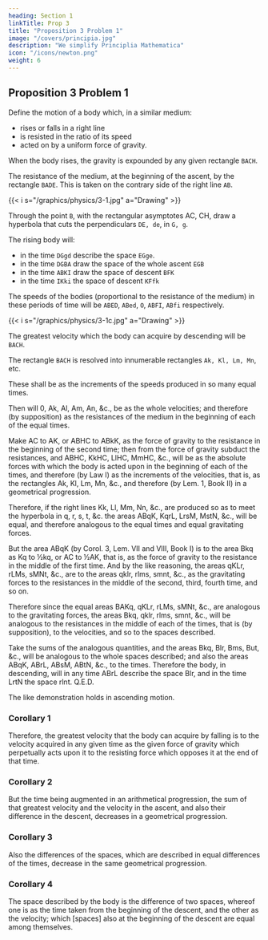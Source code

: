```yaml
---
heading: Section 1
linkTitle: Prop 3
title: "Proposition 3 Problem 1"
image: "/covers/principia.jpg"
description: "We simplify Principlia Mathematica"
icon: "/icons/newton.png"
weight: 6
---
```




## Proposition 3 Problem 1

Define the motion of a body which, in a similar medium:
- rises or falls in a right line
- is resisted in the ratio of its speed
- acted on by a uniform force of gravity.

When the body rises, the gravity is expounded by any given rectangle `BACH`.

The resistance of the medium, at the beginning of the ascent, by the rectangle `BADE`. This is taken on the contrary side of the right line `AB`.


{{< i s="/graphics/physics/3-1.jpg" a="Drawing" >}}

Through the point `B`, with the rectangular asymptotes AC, CH, draw a hyperbola that cuts the perpendiculars `DE, de`, in `G, g`.

The rising body will:
- in the time `DGgd` describe the space `EGge`.
- in the time `DGBA` draw the space of the whole ascent `EGB`
- in the time `ABKI` draw the space of descent `BFK`
- in the time `IKki` the space of descent `KFfk`

The speeds of the bodies (proportional to the resistance of the medium) in these periods of time will be `ABED`, `ABed`, `O`, `ABFI`, `ABfi` respectively.

{{< i s="/graphics/physics/3-1c.jpg" a="Drawing" >}}

The greatest velocity which the body can acquire by descending will be `BACH`.

The rectangle `BACH` is resolved into innumerable rectangles `Ak, Kl, Lm, Mn`, etc.

These shall be as the increments of the speeds produced in so many equal times.

Then will 0, Ak, Al, Am, An, &c., be as the whole velocities; and therefore (by supposition) as the resistances of the medium in the beginning of each of the equal times.

Make AC to AK, or ABHC to ABkK, as the force of gravity to the resistance in the beginning of the second time; then from the force of gravity subduct the resistances, and ABHC, KkHC, LlHC, MmHC, &c., will be as the absolute forces with which the body is acted upon in the beginning of each of the times, and therefore (by Law I) as the increments of the velocities, that is, as the rectangles Ak, Kl, Lm, Mn, &c., and therefore (by Lem. 1, Book II) in a geometrical progression. 

Therefore, if the right lines Kk, Ll, Mm, Nn, &c., are produced so as to meet the hyperbola in q, r, s, t, &c. the areas ABqK, KqrL, LrsM, MstN, &c., will be equal, and therefore analogous to the equal times and equal gravitating forces.

But the area ABqK (by Corol. 3, Lem. VII and VIII, Book I) is to the area Bkq as Kq to ½kq, or AC to ½AK, that is, as the force of gravity to the resistance in the middle of the first time. And by the like reasoning, the areas qKLr, rLMs, sMNt, &c., are to the areas qklr, rlms, smnt, &c., as the gravitating forces to the resistances in the middle of the second, third, fourth time, and so on.

Therefore since the equal areas BAKq, qKLr, rLMs, sMNt, &c., are analogous to the gravitating forces, the areas Bkq, qklr, rlms, smnt, &c., will be analogous to the resistances in the middle of each of the times, that is (by supposition), to the velocities, and so to the spaces described. 

Take the sums of the analogous quantities, and the areas Bkq, Blr, Bms, But, &c., will be analogous to the whole spaces described; and also the areas ABqK, ABrL, ABsM, ABtN, &c., to the times. Therefore the body, in descending, will in any time ABrL describe the space Blr, and in the time LrtN the space rlnt.   Q.E.D.

The like demonstration holds in ascending motion.


### Corollary 1

Therefore, the greatest velocity that the body can acquire by falling is to the velocity acquired in any given time as the given force of gravity which perpetually acts upon it to the resisting force which opposes it at the end of that time.


### Corollary 2

But the time being augmented in an arithmetical progression, the sum of that greatest velocity and the velocity in the ascent, and also their difference in the descent, decreases in a geometrical progression.


### Corollary 3

Also the differences of the spaces, which are described in equal differences of the times, decrease in the same geometrical progression.


### Corollary 4

The space described by the body is the difference of two spaces, whereof one is as the time taken from the beginning of the descent, and the other as the velocity; which [spaces] also at the beginning of the descent are equal among themselves.